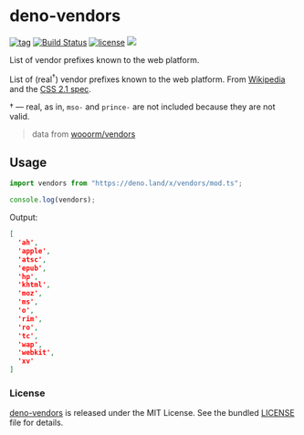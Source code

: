 # deno-vendors

[![tag](https://img.shields.io/github/release/justjavac/deno-vendors)](https://github.com/justjavac/deno-vendors/releases)
[![Build Status](https://github.com/justjavac/deno-vendors/workflows/ci/badge.svg?branch=master)](https://github.com/justjavac/deno-vendors/actions)
[![license](https://img.shields.io/github/license/justjavac/deno-vendors)](https://github.com/justjavac/deno-vendors/blob/master/LICENSE)
[![](https://img.shields.io/badge/deno-v1.2-green.svg)](https://github.com/denoland/deno)

List of vendor prefixes known to the web platform.

List of (real<sup>†</sup>) vendor prefixes known to the web platform.
From [Wikipedia](https://en.wikipedia.org/wiki/CSS_hack#Browser_prefixes) and the [CSS 2.1 spec](https://www.w3.org/TR/CSS21/syndata.html#vendor-keyword-history).

† — real, as in, `mso-` and `prince-` are not included because they are
not valid.

> data from [wooorm/vendors](https://github.com/wooorm/vendors)

## Usage

```ts
import vendors from "https://deno.land/x/vendors/mod.ts";

console.log(vendors);
```

Output:

```json
[
  'ah',
  'apple',
  'atsc',
  'epub',
  'hp',
  'khtml',
  'moz',
  'ms',
  'o',
  'rim',
  'ro',
  'tc',
  'wap',
  'webkit',
  'xv'
]
```

### License

[deno-vendors](https://github.com/justjavac/deno-vendors) is released under the MIT License. See the bundled [LICENSE](./LICENSE) file for details.
